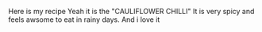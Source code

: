 Here is my recipe
Yeah it is the "CAULIFLOWER CHILLI"
It is very spicy and feels awsome to eat in rainy days.
And i love it
























